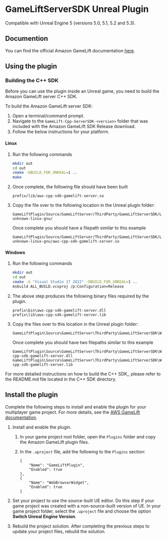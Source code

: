 # GameLiftServerSDK Unreal Plugin
Compatible with Unreal Engine 5 (versions 5.0, 5.1, 5.2 and 5.3).
## Documention
You can find the official Amazon GameLift documentation [here](https://aws.amazon.com/documentation/gamelift/).


## Using the plugin
### Building the C++ SDK
Before you can use the plugin inside an Unreal game, you need to build the Amazon GameLift server C++ SDK.  

To build the Amazon GameLift server SDK:
1. Open a terminal/command prompt.
2. Navigate to the `GameLift-Cpp-ServerSDK-<version>` folder that was included with the Amazon GameLift SDK Release download.
1. Follow the below instructions for your platform.  

#### Linux

1. Run the following commands
    ```sh
    mkdir out
    cd out
    cmake -DBUILD_FOR_UNREAL=1 ..
    make
    ```
1. Once complete, the following file should have been built
    ```
    prefix/lib/aws-cpp-sdk-gamelift-server.so
    ```
1. Copy the file over to the following location in the Unreal plugin folder: 
    ```
    GameLiftPlugin/Source/GameLiftServer/ThirdParty/GameLiftServerSDK/Linux/x86_64-unknown-linux-gnu/
    ```  
    Once complete you should have a filepath similar to this example
    ```
    GameLiftPlugin/Source/GameLiftServer/ThirdParty/GameLiftServerSDK/Linux/x86_64-unknown-linux-gnu/aws-cpp-sdk-gamelift-server.so 
    ```

#### Windows

1. Run the following commands
    ```sh
    mkdir out
    cd out
    cmake -G "Visual Studio 17 2022" -DBUILD_FOR_UNREAL=1 ..
    msbuild ALL_BUILD.vcxproj /p:Configuration=Release
    ```
1. The above step produces the following binary files required by the plugin.  
    ```
    prefix\bin\aws-cpp-sdk-gamelift-server.dll  
    prefix\lib\aws-cpp-sdk-gamelift-server.lib
    ```
1. Copy the files over to this location in the Unreal plugin folder:
    ```
    GameLiftPlugin\Source\GameLiftServer\ThirdParty\GameLiftServerSDK\Win64\
    ```  
    Once complete you should have two filepaths similar to this example  
    ```
    GameLiftPlugin\Source\GameLiftServer\ThirdParty\GameLiftServerSDK\Win64\aws-cpp-sdk-gamelift-server.dll  
    GameLiftPlugin\Source\GameLiftServer\ThirdParty\GameLiftServerSDK\Win64\aws-cpp-sdk-gamelift-server.lib 
    ```

For more detailed instructions on how to build the C++ SDK,, please refer to the README.md file located in the C++ SDK directory.

## Install the plugin

Complete the following steps to install and enable the plugin for your multiplayer game project. For more details, see the [AWS GameLift documentation](https://docs.aws.amazon.com/gamelift/latest/developerguide/unreal-plugin.html).

1. Install and enable the plugin.
    1. In your game project root folder, open the `Plugins` folder and copy the Amazon GameLift plugin files.
    1. In the `.uproject` file, add the following to the `Plugins` section: 
        
        ```
        {
            "Name": "GameLiftPlugin",
            "Enabled": true
        },
        {
            "Name": "WebBrowserWidget",
            "Enabled": true
        }
        ```
1. Set your project to use the source-built UE editor. Do this step if your game project was created with a non-source-built version of UE. In your game project folder, select the `.uproject` file and choose the option **Switch Unreal Engine Version**.

1. Rebuild the project solution. After completing the previous steps to update your project files, rebuild the solution. 

